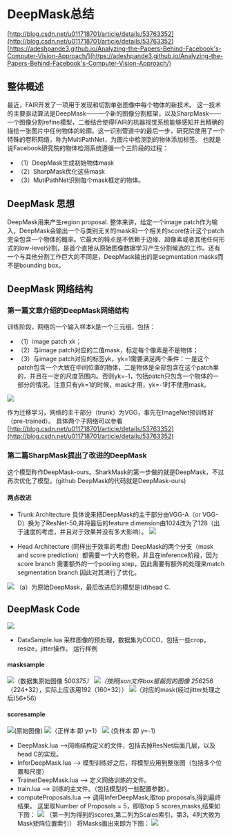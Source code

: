 # DeepMask总结 #
[http://blog.csdn.net/u011718701/article/details/53763352](http://blog.csdn.net/u011718701/article/details/53763352)
[https://adeshpande3.github.io/Analyzing-the-Papers-Behind-Facebook's-Computer-Vision-Approach/](https://adeshpande3.github.io/Analyzing-the-Papers-Behind-Facebook's-Computer-Vision-Approach/)


## 整体概述 ##

最近，FAIR开发了一项用于发现和切割单张图像中每个物体的新技术。
这一技术的主要驱动算法是DeepMask——一个新的图像分割框架，以及SharpMask——一个图像分割refine模型，二者结合使得FAIR的机器视觉系统能够感知并且精确的描绘一张图片中任何物体的轮廓。这一识别管道中的最后一步，研究院使用了一个特殊的卷积网络，称为MultiPathNet，为图片中检测到的物体添加标签。
也就是说Facebook研究院的物体检测系统遵循一个三阶段的过程：
- （1）DeepMask生成初始物体mask
- （2）SharpMask优化这些mask
- （3）MutiPathNet识别每个mask框定的物体。

## DeepMask 思想 ##
DeepMask用来产生region proposal.
整体来讲，给定一个image patch作为输入，DeepMask会输出一个与类别无关的mask和一个相关的score估计这个patch完全包含一个物体的概率。它最大的特点是不依赖于边缘、超像素或者其他任何形式的low-level分割，是首个直接从原始图像数据学习产生分割候选的工作。还有一个与其他分割工作巨大的不同是，DeepMask输出的是segmentation masks而不是bounding box。
## DeepMask 网络结构 ##
### 第一篇文章介绍的DeepMask网络结构 ###
训练阶段，网络的一个输入样本k是一个三元组，包括：
- （1）image patch xk；
- （2）与image patch对应的二值mask，标定每个像素是不是物体；
- （3）与image patch对应的标签yk，yk=1需要满足两个条件：一是这个patch包含一个大致在中间位置的物体，二是物体是全部包含在这个patch里的，并且在一定的尺度范围内。否则yk=-1，包括patch只包含一个物体的一部分的情况。注意只有yk=1的时候，mask才用，yk=-1时不使用mask。


![](http://i.imgur.com/6EAEbgF.png)

作为迁移学习，网络的主干部分（trunk）为VGG，事先在ImageNet预训练好（pre-trained）。
具体两个子网络可以参看
[http://blog.csdn.net/u011718701/article/details/53763352](http://blog.csdn.net/u011718701/article/details/53763352)

### 第二篇SharpMask提出了改进的DeepMask ###
这个模型称作DeepMask-ours。SharkMask的第一步做的就是DeepMask，不过再次优化了模型。(github DeepMask的代码就是DeepMask-ours)
#### 两点改进 ####

- Trunk Architecture 具体说来把DeepMask的主干部分由VGG-A（or VGG-D）换为了ResNet-50,并将最后的feature dimension由1024改为了128（出于速度的考虑，并且对于效果并没有多大影响）。
![](http://i.imgur.com/oo9vKuE.png)

- Head Architecture (同样出于效率的考虑)
  DeepMask的两个分支（mask and score prediction）都需要一个大的卷积，并且在inference阶段，因为score branch 需要额外的一个pooling step，因此需要有额外的处理来match segmentation branch.因此对其进行了优化。

![](http://i.imgur.com/waL7guI.png)
      （a）为原始DeepMask，最后改进后的模型是(d)head C.
## DeepMask Code ##

![](http://i.imgur.com/lzrxZdU.png)
- DataSample.lua 采样图像的预处理，数据集为COCO，包括一些crop，resize，jitter操作。
运行样例
####  masksample  ####
![](http://i.imgur.com/dss7nrq.jpg)（数据集原始图像 500*375）
![](http://i.imgur.com/mIBBecv.jpg)（按照json文件box框裁剪的图像 256*256（224+32），实际上应该用192（160+32））
![](http://i.imgur.com/NAWarGG.jpg)（对应的mask(经过jitter处理之后)56*56）
#### scoresample ####
![](http://i.imgur.com/7y34P5x.jpg)(原始图像)
![](http://i.imgur.com/jCzEYIg.jpg)（正样本 即 y=1）
![](http://i.imgur.com/jaXcVS1.jpg) (负样本 即 y=-1)
- DeepMask.lua -->网络结构定义的文件，包括去掉ResNet后面几层，以及head C的实现。
- InferDeepMask.lua --> 模型训练好之后，将模型应用到整张图（包括多个位置和尺度）
- TrainerDeepMask.lua --> 定义网络训练的文件。
- train.lua --> 训练的主文件。（包括模型的一些配置参数）。
- computeProposals.lua --> 调用InferDeepMask,取top proposals,得到最终结果。
这里取Number of Proposals = 5，即取top 5 scores,masks,结果如下图：
![](http://i.imgur.com/PuVWvex.png)
（第一列为得到的scores,第二列为Scales索引，第3，4列大致为Mask矩阵位置索引）
将Masks画出来即为下图：
![](http://i.imgur.com/PIaUfvN.png)
